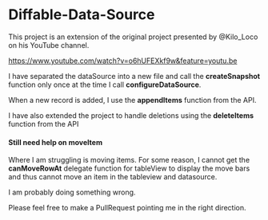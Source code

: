 # Diffable-Data-Source
This project is an extension of the original project presented by @Kilo_Loco on his YouTube channel.

https://www.youtube.com/watch?v=o6hUFEXkf9w&feature=youtu.be

I have separated the dataSource into a new file and call the **createSnapshot** function only once at the time I call **configureDataSource**.

When a new record is added, I use the **appendItems** function from the API.

I have also extended the project to handle deletions using the **deleteItems** function from the API

#### Still need help on **moveItem**

Where I am struggling is moving items.  For some reason, I cannot get the **canMoveRowAt** delegate function for tableView to display the move bars and thus cannot move an item in the tableview and datasource.  

I am probably doing something wrong.

Please feel free to make a PullRequest pointing me in the right direction.
